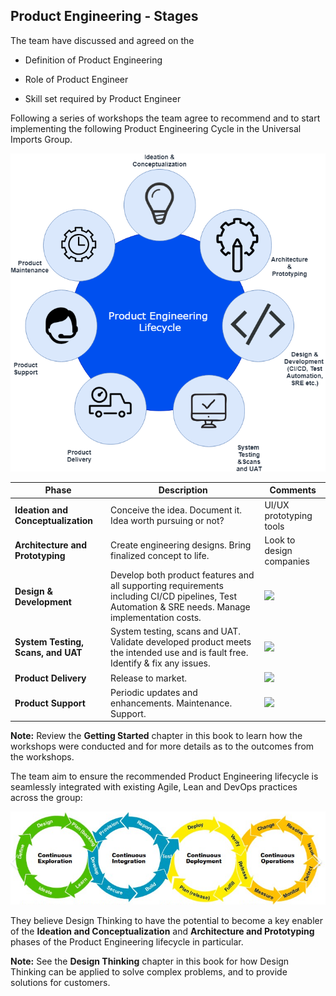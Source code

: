## Product Engineering - Stages

The team have discussed and agreed on the

- Definition of Product Engineering

- Role of Product Engineer

- Skill set required by Product Engineer

Following a series of workshops the team agree to recommend and to start implementing the following Product Engineering Cycle in the Universal Imports Group.

![Product Engineering Cycle](assets/productengineering-lifecycle.png)

| **Phase**                          | **Description**                                                                                                                | **Comments**                                                             |
|------------------------------------|--------------------------------------------------------------------------------------------------------------------------------|--------------------------------------------------------------------------|
| **Ideation and Conceptualization** | Conceive the idea. Document it. Idea worth pursuing or not?                                                                    | UI/UX prototyping tools             |
| **Architecture and Prototyping**   | Create engineering designs. Bring finalized concept to life. | Look to design companies |
| **Design & Development**           | Develop both product features and all supporting requirements including CI/CD pipelines, Test Automation & SRE needs. Manage implementation costs. | ![](assets/devopslifecycle.png) |
| **System Testing, Scans, and UAT** | System testing, scans and UAT. Validate developed product meets the intended use and is fault free. Identify & fix any issues. | ![](assets/devopslifecycle.png) |
| **Product Delivery** | Release to market.  | ![](assets/devopslifecycle.png) |
| **Product Support**                | Periodic updates and enhancements. Maintenance. Support.  | ![](assets/devopslifecycle.png) | | **Product Maintenance**            | Facilitate scaling and product evolution.  | ![](assets/devopslifecycle.png) |

**Note:** Review the **Getting Started** chapter in this book to learn how the workshops were conducted and for more details as to the outcomes from the workshops.

The team aim to ensure the recommended Product Engineering lifecycle is seamlessly integrated with existing Agile, Lean and DevOps practices across the group:

![](assets/enterprise-best-practices.png)

They believe Design Thinking to have the potential to become a key enabler of the **Ideation and Conceptualization** and **Architecture and Prototyping** phases of the Product Engineering lifecycle in particular.

**Note:** See the **Design Thinking** chapter in this book for how Design Thinking can be applied to solve complex problems, and to provide solutions for customers.
